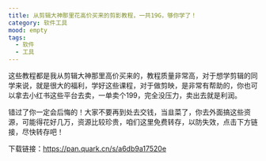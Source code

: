 ```yaml
---
title: 从剪辑大神那里花高价买来的剪影教程，一共19G，够你学了！
category: 软件工具
mood: empty
tags:
  - 软件
  - 工具
---
```





这些教程都是我从剪辑大神那里高价买来的，教程质量非常高，对于想学剪辑的同学来说，就是很大的福利，学好这些课程，对于做剪映，是非常有帮助的，你也可以拿去小红书这些平台去卖，一单卖个199，完全没压力，卖出去就是利润。

错过了你一定会后悔的！大家不要再到处去交钱，当韭菜了，你去外面搞这些资源，可能得花好几万，资源比较珍贵，咱们这里免费转存，以防失效，点击下方链接，尽快转存吧！

下载链接：https://pan.quark.cn/s/a6db9a17520e








